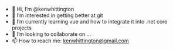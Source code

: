 - 👋 Hi, I’m @kenwhittington
- 👀 I’m interested in getting better at git
- 🌱 I’m currently learning vue and how to integrate it into .net core projects
- 💞️ I’m looking to collaborate on ...
- 📫 How to reach me: kenwhittington@gmail.com

<!---
kenwhittington/kenwhittington is a ✨ special ✨ repository because its `README.md` (this file) appears on your GitHub profile.
You can click the Preview link to take a look at your changes.
--->
